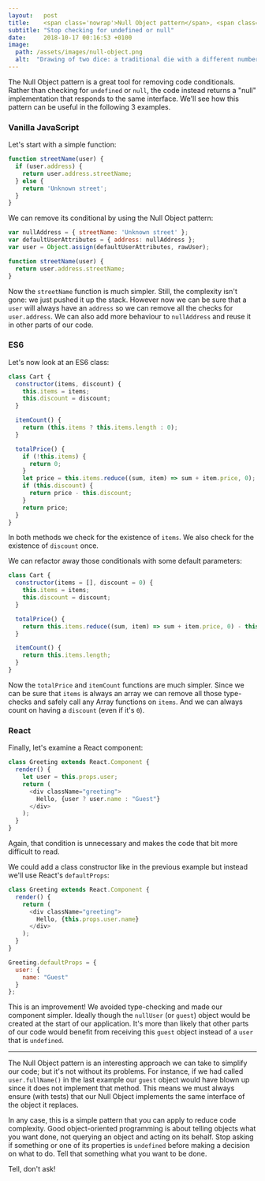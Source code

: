 ```yaml
---
layout:   post
title:    <span class='nowrap'>Null Object pattern</span>, <span class='nowrap'>ES6 default params</span> and <span class='nowrap'>React defaultProps</span>
subtitle: "Stop checking for undefined or null"
date:     2018-10-17 00:16:53 +0100
image:
  path: /assets/images/null-object.png
  alt:  "Drawing of two dice: a traditional die with a different number of dots from 1 to 6 on each face; and a die with 'NULL' written on each face."
---
```

The Null Object pattern is a great tool for removing code conditionals. Rather than checking for `undefined` or `null`, the code instead returns a "null" implementation that responds to the same interface. We'll see how this pattern can be useful in the following 3 examples.

### Vanilla JavaScript

Let's start with a simple function:
```javascript
function streetName(user) {
  if (user.address) {
    return user.address.streetName;
  } else {
    return 'Unknown street';
  }
}
```
We can remove its conditional by using the Null Object pattern:
```javascript
var nullAddress = { streetName: 'Unknown street' };
var defaultUserAttributes = { address: nullAddress };
var user = Object.assign(defaultUserAttributes, rawUser);

function streetName(user) {
  return user.address.streetName;
}
```
Now the `streetName` function is much simpler. Still, the complexity isn't gone: we just pushed it up the stack. However now we can be sure that a `user` will always have an `address` so we can remove all the checks for `user.address`. We can also add more behaviour to `nullAddress` and reuse it in other parts of our code.

### ES6

Let's now look at an ES6 class:
```javascript
class Cart {
  constructor(items, discount) {
    this.items = items;
    this.discount = discount;
  }

  itemCount() {
    return (this.items ? this.items.length : 0);
  }

  totalPrice() {
    if (!this.items) {
      return 0;
    }
    let price = this.items.reduce((sum, item) => sum + item.price, 0);
    if (this.discount) {
      return price - this.discount;
    }
    return price;
  }
}
```
In both methods we check for the existence of `items`.
We also check for the existence of `discount` once.

We can refactor away those conditionals with some default parameters:
```javascript
class Cart {
  constructor(items = [], discount = 0) {
    this.items = items;
    this.discount = discount;
  }

  totalPrice() {
    return this.items.reduce((sum, item) => sum + item.price, 0) - this.discount;
  }

  itemCount() {
    return this.items.length;
  }
}
```
Now the `totalPrice` and `itemCount` functions are much simpler. Since we can be sure that `items` is always an array we can remove all those type-checks and safely call any Array functions on `items`. And we can always count on having a `discount` (even if it's `0`).

### React

Finally, let's examine a React component:
```javascript
class Greeting extends React.Component {
  render() {
    let user = this.props.user;
    return (
      <div className="greeting">
        Hello, {user ? user.name : "Guest"}
      </div>
    );
  }
}
```
Again, that condition is unnecessary and makes the code that bit more difficult to read.

We could add a class constructor like in the previous example but instead we'll use React's `defaultProps`:
```javascript
class Greeting extends React.Component {
  render() {
    return (
      <div className="greeting">
        Hello, {this.props.user.name}
      </div>
    );
  }
}

Greeting.defaultProps = {
  user: {
    name: "Guest"
  }
};
```
This is an improvement! We avoided type-checking and made our component simpler.
Ideally though the `nullUser` (or `guest`) object would be created at the start of our application.
It's more than likely that other parts of our code would benefit from receiving this `guest` object instead of a `user` that is `undefined`.

---

The Null Object pattern is an interesting approach we can take to simplify our code; but it's not without its problems. For instance, if we had called `user.fullName()` in the last example our `guest` object would have blown up since it does not implement that method. This means we must always ensure (with tests) that our Null Object implements the same interface of the object it replaces.

In any case, this is a simple pattern that you can apply to reduce code complexity. Good object-oriented programming is about telling objects what you want done, not querying an object and acting on its behalf. Stop asking if something or one of its properties is `undefined` before making a decision on what to do. Tell that something what you want to be done.

Tell, don't ask!
